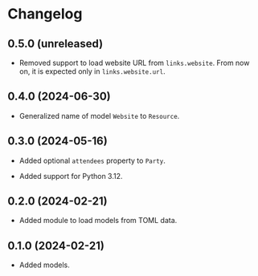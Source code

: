 # Changelog


## 0.5.0 (unreleased)

- Removed support to load website URL from ``links.website``. From now
  on, it is expected only in ``links.website.url``.


## 0.4.0 (2024-06-30)

- Generalized name of model ``Website`` to ``Resource``.


## 0.3.0 (2024-05-16)

- Added optional ``attendees`` property to ``Party``.

- Added support for Python 3.12.


## 0.2.0 (2024-02-21)

- Added module to load models from TOML data.


## 0.1.0 (2024-02-21)

- Added models.
